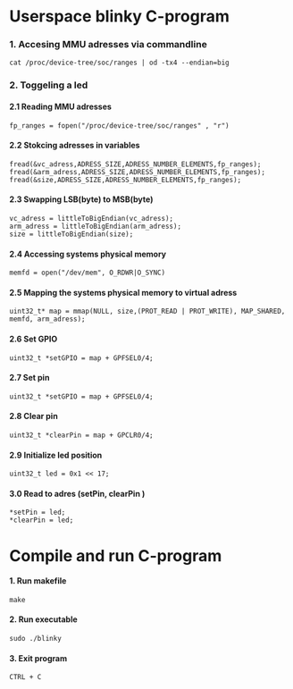 # Userspace blinky C-program #
### 1. Accesing MMU adresses via commandline ###
	cat /proc/device-tree/soc/ranges | od -tx4 --endian=big
### 2. Toggeling a led ###
#### 2.1 Reading MMU adresses ###
	fp_ranges = fopen("/proc/device-tree/soc/ranges" , "r")
#### 2.2 Stokcing adresses in variables ####
	fread(&vc_adress,ADRESS_SIZE,ADRESS_NUMBER_ELEMENTS,fp_ranges);
	fread(&arm_adress,ADRESS_SIZE,ADRESS_NUMBER_ELEMENTS,fp_ranges);
	fread(&size,ADRESS_SIZE,ADRESS_NUMBER_ELEMENTS,fp_ranges);
#### 2.3 Swapping LSB(byte) to MSB(byte) ####
	vc_adress = littleToBigEndian(vc_adress);
	arm_adress = littleToBigEndian(arm_adress);
	size = littleToBigEndian(size);
#### 2.4 Accessing systems physical memory ####
	memfd = open("/dev/mem", O_RDWR|O_SYNC)
#### 2.5 Mapping the systems physical memory to virtual adress #####
	uint32_t* map = mmap(NULL, size,(PROT_READ | PROT_WRITE), MAP_SHARED, memfd, arm_adress);
#### 2.6 Set GPIO ####
    uint32_t *setGPIO = map + GPFSEL0/4;
#### 2.7 Set pin ####
    uint32_t *setGPIO = map + GPFSEL0/4;
#### 2.8 Clear pin ####
    uint32_t *clearPin = map + GPCLR0/4;
#### 2.9 Initialize led position ####
    uint32_t led = 0x1 << 17;
#### 3.0 Read to adres (setPin, clearPin ) ####
	*setPin = led;
	*clearPin = led;

# Compile and run C-program #
#### 1. Run makefile #####
	make
#### 2. Run executable ####
	sudo ./blinky
#### 3. Exit program ####
	CTRL + C

